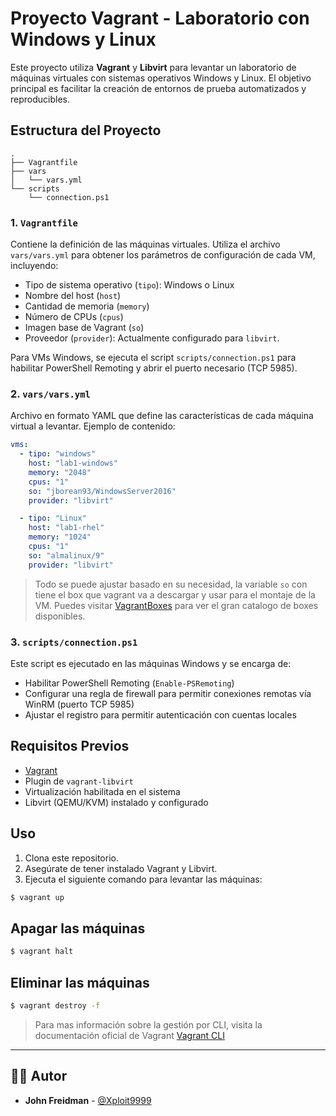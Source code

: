# Proyecto Vagrant - Laboratorio con Windows y Linux

Este proyecto utiliza **Vagrant** y **Libvirt** para levantar un laboratorio de máquinas virtuales con sistemas operativos Windows y Linux. El objetivo principal es facilitar la creación de entornos de prueba automatizados y reproducibles.

## Estructura del Proyecto

```
.
├── Vagrantfile
├── vars
│   └── vars.yml
└── scripts
    └── connection.ps1
```

### 1. `Vagrantfile`

Contiene la definición de las máquinas virtuales. Utiliza el archivo `vars/vars.yml` para obtener los parámetros de configuración de cada VM, incluyendo:

- Tipo de sistema operativo (`tipo`): Windows o Linux
- Nombre del host (`host`)
- Cantidad de memoria (`memory`)
- Número de CPUs (`cpus`)
- Imagen base de Vagrant (`so`)
- Proveedor (`provider`): Actualmente configurado para `libvirt`.

Para VMs Windows, se ejecuta el script `scripts/connection.ps1` para habilitar PowerShell Remoting y abrir el puerto necesario (TCP 5985).

### 2. `vars/vars.yml`

Archivo en formato YAML que define las características de cada máquina virtual a levantar. Ejemplo de contenido:

```yaml
vms:
  - tipo: "windows"
    host: "lab1-windows"
    memory: "2048"
    cpus: "1"
    so: "jborean93/WindowsServer2016"
    provider: "libvirt"

  - tipo: "Linux"
    host: "lab1-rhel"
    memory: "1024"
    cpus: "1"
    so: "almalinux/9"
    provider: "libvirt"
```

> Todo se puede ajustar basado en su necesidad, la variable `so` con tiene el box que vagrant va a descargar y usar para el montaje de la VM. Puedes visitar [VagrantBoxes](https://portal.cloud.hashicorp.com/vagrant/discover) para ver el gran catalogo de boxes disponibles. 

### 3. `scripts/connection.ps1`

Este script es ejecutado en las máquinas Windows y se encarga de:

- Habilitar PowerShell Remoting (`Enable-PSRemoting`)
- Configurar una regla de firewall para permitir conexiones remotas vía WinRM (puerto TCP 5985)
- Ajustar el registro para permitir autenticación con cuentas locales

## Requisitos Previos

- [Vagrant](https://www.vagrantup.com/)
- Plugin de `vagrant-libvirt`
- Virtualización habilitada en el sistema
- Libvirt (QEMU/KVM) instalado y configurado

## Uso

1. Clona este repositorio.
2. Asegúrate de tener instalado Vagrant y Libvirt.
3. Ejecuta el siguiente comando para levantar las máquinas:

```bash
$ vagrant up
```

## Apagar las máquinas

```bash
$ vagrant halt
```

## Eliminar las máquinas

```bash
$ vagrant destroy -f
```

> Para mas información sobre la gestión por CLI, visita la documentación oficial de Vagrant [Vagrant CLI](https://developer.hashicorp.com/vagrant/docs/cli)

---

## 👨‍💻 Autor

- **John Freidman** - [@Xploit9999](https://github.com/Xploit9999)
